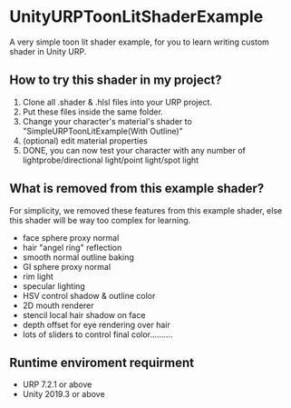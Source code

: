 # UnityURPToonLitShaderExample
A very simple toon lit shader example, for you to learn writing custom shader in Unity URP.

How to try this shader in my project?
-------------------
1. Clone all .shader & .hlsl files into your URP project.
2. Put these files inside the same folder.
3. Change your character's material's shader to "SimpleURPToonLitExample(With Outline)"
4. (optional) edit material properties
5. DONE, you can now test your character with any number of lightprobe/directional light/point light/spot light

What is removed from this example shader?
-------------------
For simplicity, we removed these features from this example shader, else this shader will be way too complex for learning.
- face sphere proxy normal
- hair "angel ring" reflection
- smooth normal outline baking
- GI sphere proxy normal
- rim light
- specular lighting
- HSV control shadow & outline color
- 2D mouth renderer
- stencil local hair shadow on face
- depth offset for eye rendering over hair
- lots of sliders to control final color..........

Runtime enviroment requirment
-----------------------
- URP 7.2.1 or above
- Unity 2019.3 or above

